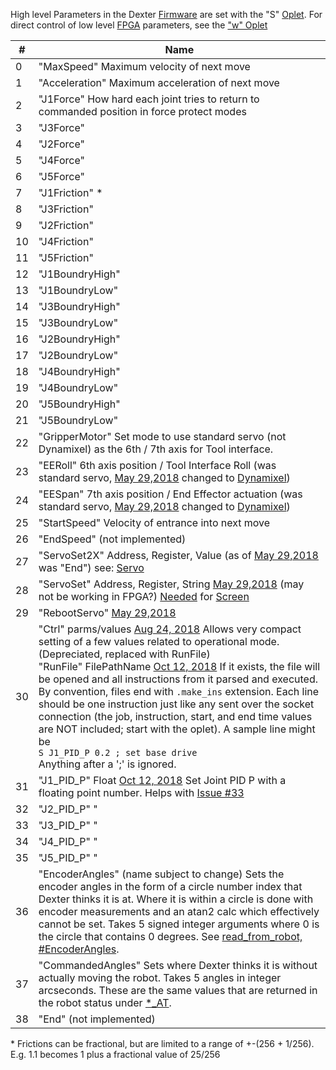 High level Parameters in the Dexter [Firmware](Firmware) are set with the "S" [Oplet](Command-oplet-instruction). For direct control of low level [FPGA](Gateware) parameters, see the ["w" Oplet](oplet-write)

|# | Name
| --- | ----
|0 | "MaxSpeed" Maximum velocity of next move
|1 | "Acceleration" Maximum acceleration of next move
|2 | "J1Force"  How hard each joint tries to return to commanded position in force protect modes
|3 | "J3Force"
|4 | "J2Force"
|5 | "J4Force"
|6 | "J5Force"
|7 | "J1Friction" \*
|8 | "J3Friction"
|9 | "J2Friction"
|10 | "J4Friction"
|11 | "J5Friction"
|12 | "J1BoundryHigh"
|13 | "J1BoundryLow"
|14 | "J3BoundryHigh"
|15 | "J3BoundryLow"
|16 | "J2BoundryHigh"
|17 | "J2BoundryLow"
|18 | "J4BoundryHigh"
|19 | "J4BoundryLow"
|20 | "J5BoundryHigh"
|21 | "J5BoundryLow"
|22 | "GripperMotor" Set mode to use standard servo (not Dynamixel) as the 6th / 7th axis for Tool interface.
|23 | "EERoll" 6th axis position / Tool Interface Roll (was standard servo, [May 29,2018](../commit/42df0e01285ef8b67764ed53f3cc697df44d4d93) changed to [Dynamixel](End-Effector-Servos))
|24 | "EESpan" 7th axis position / End Effector actuation (was standard servo, [May 29,2018](../commit/42df0e01285ef8b67764ed53f3cc697df44d4d93) changed to [Dynamixel](End-Effector-Servos))
|25 | "StartSpeed" Velocity of entrance into next move
|26 | "EndSpeed" (not implemented)
|27 | "ServoSet2X" Address, Register, Value (as of [May 29,2018](../commit/42df0e01285ef8b67764ed53f3cc697df44d4d93) was "End")  see: [Servo](End-Effector-Servos)
|28 | "ServoSet" Address, Register, String [May 29,2018](../commit/42df0e01285ef8b67764ed53f3cc697df44d4d93) (may not be working in FPGA?) [Needed](../issues/32) for [Screen](End-Effector-Screen)
|29 | "RebootServo" [May 29,2018](../commit/42df0e01285ef8b67764ed53f3cc697df44d4d93)
|30 | "Ctrl" parms/values [Aug 24, 2018](../commit/f0d9fa772ba6c3eee979e62a071bca487a084c21) Allows very compact setting of a few values related to operational mode. (Depreciated, replaced with RunFile)<BR>"RunFile" FilePathName [Oct 12, 2018](../commit/e3cccb88cf9b1671c5b2f13c77d1ee00a967a528#diff-691272021fae98368efb598f8e089c16) If it exists, the file will be opened and all instructions from it parsed and executed. By convention, files end with `.make_ins` extension. Each line should be one instruction just like any sent over the socket connection (the job, instruction, start, and end time values are NOT included; start with the oplet). A sample line might be <BR>`S J1_PID_P 0.2 ; set base drive` <BR>Anything after a ';' is ignored. 
|31 | "J1_PID_P" Float [Oct 12, 2018](../commit/e3cccb88cf9b1671c5b2f13c77d1ee00a967a528#diff-691272021fae98368efb598f8e089c16) Set Joint PID P with a floating point number. Helps with [Issue #33](https://github.com/HaddingtonDynamics/Dexter/issues/33#issuecomment-427921288)
|32 | "J2_PID_P" " 
|33 | "J3_PID_P" " 
|34 | "J4_PID_P" " 
|35 | "J5_PID_P" " 
|36 | "EncoderAngles" (name subject to change) Sets the encoder angles in the form of a circle number index that Dexter thinks it is at. Where it is within a circle is done with encoder measurements and an atan2 calc which effectively cannot be set. Takes 5 signed integer arguments where 0 is the circle that contains 0 degrees. See [read_from_robot, #EncoderAngles](https://github.com/HaddingtonDynamics/Dexter/wiki/read-from-robot#keywords).
|37 | "CommandedAngles" Sets where Dexter thinks it is without actually moving the robot. Takes 5 angles in integer arcseconds. These are the same values that are returned in the robot status under [*_AT]( https://github.com/HaddingtonDynamics/Dexter/wiki/status-data#joint-data-meanings).
|38 | "End" (not implemented)


\* Frictions can be fractional, but are limited to a range of +-(256 + 1/256). E.g. 1.1 becomes 1 plus a fractional value of 25/256